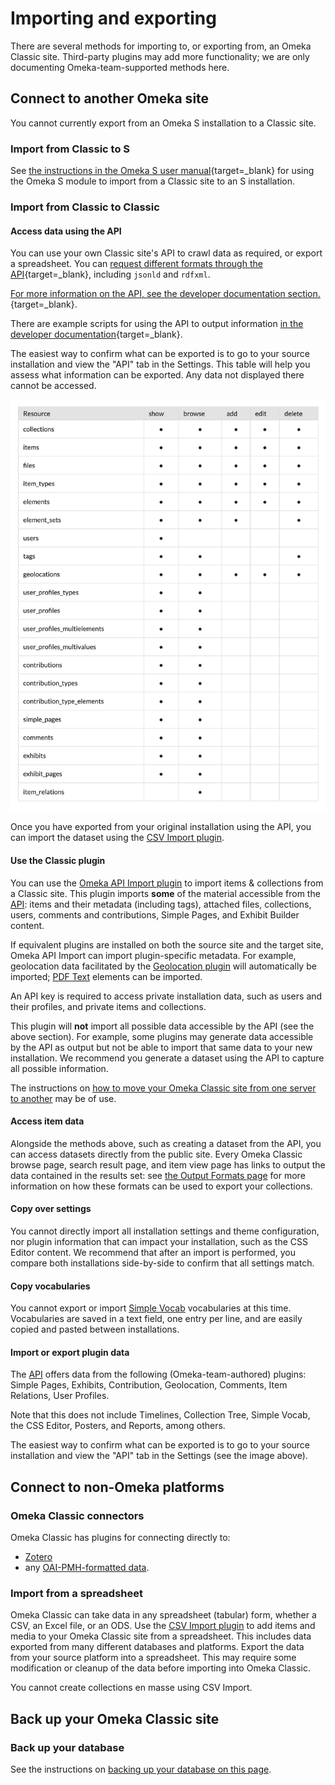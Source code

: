 # Importing and exporting

There are several methods for importing to, or exporting from, an Omeka Classic site. Third-party plugins may add more functionality; we are only documenting Omeka-team-supported methods here. 

## Connect to another Omeka site

You cannot currently export from an Omeka S installation to a Classic site. 

### Import from Classic to S

See [the instructions in the Omeka S user manual](https://omeka.org/s/docs/user-manual/modules/omekaCimporter/){target=_blank} for using the Omeka S module to import from a Classic site to an S installation. 

### Import from Classic to Classic

#### Access data using the API

You can use your own Classic site's API to crawl data as required, or export a spreadsheet. You can [request different formats through the API](https://omeka.org/s/docs/developer/api/rest_api/#responses){target=_blank}, including `jsonld` and `rdfxml`. 

[For more information on the API, see the developer documentation section.](https://omeka.org/s/docs/developer/api/){target=_blank}.

There are example scripts for using the API to output information [in the developer documentation](https://omeka.readthedocs.io/en/latest/Reference/api/examples.html){target=_blank}.

The easiest way to confirm what can be exported is to go to your source installation and view the "API" tab in the Settings. This table will help you assess what information can be exported. Any data not displayed there cannot be accessed.

![The API table displaying all Omeka-team-authored plugin content available for access.](../doc_files/APItable.png)

Once you have exported from your original installation using the API, you can import the dataset using the [CSV Import plugin](../Plugins/CSVImport.md).

#### Use the Classic plugin

You can use the [Omeka API Import plugin](../Plugins/Omeka_API_Import.md) to import items & collections from a Classic site. This plugin imports **some** of the material accessible from the [API](../Admin/Settings/API_Settings.md): items and their metadata (including tags), attached files, collections, users, comments and contributions, Simple Pages, and Exhibit Builder content. 

If equivalent plugins are installed on both the source site and the target site, Omeka API Import can import plugin-specific metadata. For example, geolocation data facilitated by the [Geolocation plugin](../Plugins/Geolocation.md) will automatically be imported; [PDF Text](../Plugins/PdfText.md) elements can be imported.

An API key is required to access private installation data, such as users and their profiles, and private items and collections. 

This plugin will **not** import all possible data accessible by the API (see the above section). For example, some plugins may generate data accessible by the API as output but not be able to import that same data to your new installation. We recommend you generate a dataset using the API to capture all possible information.

The instructions on [how to move your Omeka Classic site from one server to another](Moving_to_Another_Server.md) may be of use. 

#### Access item data

Alongside the methods above, such as creating a dataset from the API, you can access datasets directly from the public site. Every Omeka Classic browse page, search result page, and item view page has links to output the data contained in the results set: see [the Output Formats page](Output_Formats.md) for more information on how these formats can be used to export your collections. 

#### Copy over settings

You cannot directly import all installation settings and theme configuration, nor plugin information that can impact your installation, such as the CSS Editor content. We recommend that after an import is performed, you compare both installations side-by-side to confirm that all settings match. 

#### Copy vocabularies

You cannot export or import [Simple Vocab](../Plugins/SimpleVocab.md) vocabularies at this time. Vocabularies are saved in a text field, one entry per line, and are easily copied and pasted between installations. 

#### Import or export plugin data

The [API](../Admin/Settings/API_Settings.md) offers data from the following (Omeka-team-authored) plugins: Simple Pages, Exhibits, Contribution, Geolocation, Comments, Item Relations, User Profiles. 

Note that this does not include Timelines, Collection Tree, Simple Vocab, the CSS Editor, Posters, and Reports, among others. 

The easiest way to confirm what can be exported is to go to your source installation and view the "API" tab in the Settings (see the image above).

## Connect to non-Omeka platforms

### Omeka Classic connectors

Omeka Classic has plugins for connecting directly to:

- [Zotero](../Plugins/Zotero.md)
- any [OAI-PMH-formatted data](../Plugins/OaipmhHarvester.md).

### Import from a spreadsheet

Omeka Classic can take data in any spreadsheet (tabular) form, whether a CSV, an Excel file, or an ODS. Use the [CSV Import plugin](../Plugins/CSVImport.md) to add items and media to your Omeka Classic site from a spreadsheet. This includes data exported from many different databases and platforms. Export the data from your source platform into a spreadsheet. This may require some modification or cleanup of the data before importing into Omeka Classic. 

You cannot create collections en masse using CSV Import.  

## Back up your Omeka Classic site

### Back up your database

See the instructions on [backing up your database on this page](Backing_up_an_Omeka_Database.md).